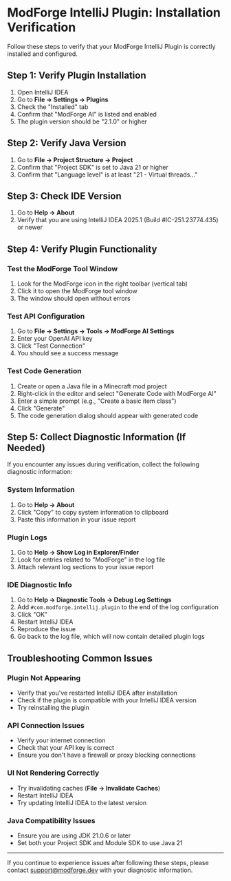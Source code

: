 # ModForge IntelliJ Plugin: Installation Verification

Follow these steps to verify that your ModForge IntelliJ Plugin is correctly installed and configured.

## Step 1: Verify Plugin Installation

1. Open IntelliJ IDEA
2. Go to **File → Settings → Plugins**
3. Check the "Installed" tab
4. Confirm that "ModForge AI" is listed and enabled
5. The plugin version should be "2.1.0" or higher

## Step 2: Verify Java Version

1. Go to **File → Project Structure → Project**
2. Confirm that "Project SDK" is set to Java 21 or higher
3. Confirm that "Language level" is at least "21 - Virtual threads..."

## Step 3: Check IDE Version

1. Go to **Help → About**
2. Verify that you are using IntelliJ IDEA 2025.1 (Build #IC-251.23774.435) or newer

## Step 4: Verify Plugin Functionality

### Test the ModForge Tool Window

1. Look for the ModForge icon in the right toolbar (vertical tab)
2. Click it to open the ModForge tool window
3. The window should open without errors

### Test API Configuration

1. Go to **File → Settings → Tools → ModForge AI Settings**
2. Enter your OpenAI API key
3. Click "Test Connection"
4. You should see a success message

### Test Code Generation

1. Create or open a Java file in a Minecraft mod project
2. Right-click in the editor and select "Generate Code with ModForge AI"
3. Enter a simple prompt (e.g., "Create a basic item class")
4. Click "Generate"
5. The code generation dialog should appear with generated code

## Step 5: Collect Diagnostic Information (If Needed)

If you encounter any issues during verification, collect the following diagnostic information:

### System Information

1. Go to **Help → About**
2. Click "Copy" to copy system information to clipboard
3. Paste this information in your issue report

### Plugin Logs

1. Go to **Help → Show Log in Explorer/Finder**
2. Look for entries related to "ModForge" in the log file
3. Attach relevant log sections to your issue report

### IDE Diagnostic Info

1. Go to **Help → Diagnostic Tools → Debug Log Settings**
2. Add `#com.modforge.intellij.plugin` to the end of the log configuration
3. Click "OK"
4. Restart IntelliJ IDEA
5. Reproduce the issue
6. Go back to the log file, which will now contain detailed plugin logs

## Troubleshooting Common Issues

### Plugin Not Appearing

- Verify that you've restarted IntelliJ IDEA after installation
- Check if the plugin is compatible with your IntelliJ IDEA version
- Try reinstalling the plugin

### API Connection Issues

- Verify your internet connection
- Check that your API key is correct
- Ensure you don't have a firewall or proxy blocking connections

### UI Not Rendering Correctly

- Try invalidating caches (**File → Invalidate Caches**)
- Restart IntelliJ IDEA
- Try updating IntelliJ IDEA to the latest version

### Java Compatibility Issues

- Ensure you are using JDK 21.0.6 or later
- Set both your Project SDK and Module SDK to use Java 21

---

If you continue to experience issues after following these steps, please contact support@modforge.dev with your diagnostic information.